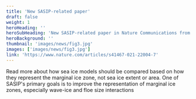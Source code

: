 ```yaml
---
title: 'New SASIP-related paper'
draft: false
weight: 1
heroHeading: ''
heroSubHeading: 'New SASIP-related paper in Nature Communications from WP3 leader Chris Horvat'
heroBackground: ''
thumbnail: 'images/news/fig3.jpg'
images: ['images/news/fig3.jpg']
link: 'https://www.nature.com/articles/s41467-021-22004-7'
---
```

Read more about how sea ice models should be compared based on how they represent the marginal ice zone, not sea ice extent or area. One of SASIP's primary goals is to improve the representation of marginal ice zones, especially wave-ice and floe size interactions
